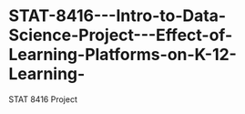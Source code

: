 # STAT-8416---Intro-to-Data-Science-Project---Effect-of-Learning-Platforms-on-K-12-Learning-
STAT 8416 Project
